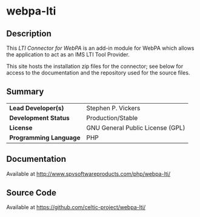 # webpa-lti

## Description

This *LTI Connector for WebPA* is an add-in module for WebPA which allows the application to act as an IMS LTI Tool Provider.

This site hosts the installation zip files for the connector; see below for access to the
documentation and the repository used for the source files.

## Summary

|     |     |
| --- | --- |
| **Lead Developer(s)** | Stephen P. Vickers |
| **Development Status** | Production/Stable |
| **License** | GNU General Public License (GPL) |
| **Programming Language** | PHP |

## Documentation

Available at http://www.spvsoftwareproducts.com/php/webpa-lti/

## Source Code

Available at https://github.com/celtic-project/webpa-lti/
